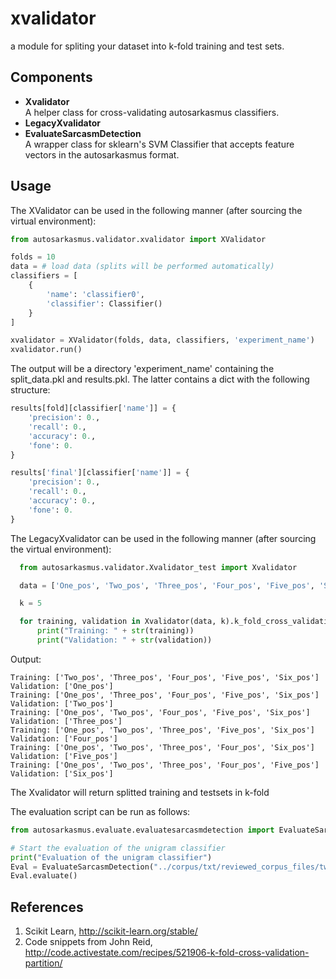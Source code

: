 xvalidator
==========
a module for spliting your dataset into k-fold training and test sets.

Components
----------
* **Xvalidator**  
    A helper class for cross-validating autosarkasmus classifiers.
* **LegacyXvalidator**  
* **EvaluateSarcasmDetection**  
    A wrapper class for sklearn's SVM Classifier that accepts feature vectors in the autosarkasmus format.

Usage
-----

The XValidator can be used in the following manner (after sourcing the virtual environment):
```python
from autosarkasmus.validator.xvalidator import XValidator

folds = 10
data = # load data (splits will be performed automatically)
classifiers = [
    {
        'name': 'classifier0',
        'classifier': Classifier()
    }
]

xvalidator = XValidator(folds, data, classifiers, 'experiment_name')
xvalidator.run()
```

The output will be a directory 'experiment_name' containing the split_data.pkl and results.pkl. The latter contains a dict with the following structure:

```python
results[fold][classifier['name']] = {
    'precision': 0.,
    'recall': 0.,
    'accuracy': 0.,
    'fone': 0.
}

results['final'][classifier['name']] = {
    'precision': 0.,
    'recall': 0.,
    'accuracy': 0.,
    'fone': 0.
}
```

The LegacyXvalidator can be used in the following manner (after sourcing the virtual environment):

```python
  from autosarkasmus.validator.Xvalidator_test import Xvalidator

  data = ['One_pos', 'Two_pos', 'Three_pos', 'Four_pos', 'Five_pos', 'Six_pos']

  k = 5

  for training, validation in Xvalidator(data, k).k_fold_cross_validation():
      print("Training: " + str(training))
      print("Validation: " + str(validation))
```

Output:

```
Training: ['Two_pos', 'Three_pos', 'Four_pos', 'Five_pos', 'Six_pos']
Validation: ['One_pos']
Training: ['One_pos', 'Three_pos', 'Four_pos', 'Five_pos', 'Six_pos']
Validation: ['Two_pos']
Training: ['One_pos', 'Two_pos', 'Four_pos', 'Five_pos', 'Six_pos']
Validation: ['Three_pos']
Training: ['One_pos', 'Two_pos', 'Three_pos', 'Five_pos', 'Six_pos']
Validation: ['Four_pos']
Training: ['One_pos', 'Two_pos', 'Three_pos', 'Four_pos', 'Six_pos']
Validation: ['Five_pos']
Training: ['One_pos', 'Two_pos', 'Three_pos', 'Four_pos', 'Five_pos']
Validation: ['Six_pos']
```

The Xvalidator will return splitted training and testsets in k-fold


The evaluation script can be run as follows:
```python
from autosarkasmus.evaluate.evaluatesarcasmdetection import EvaluateSarcasmDetection

# Start the evaluation of the unigram classifier
print("Evaluation of the unigram classifier")
Eval = EvaluateSarcasmDetection("../corpus/txt/reviewed_corpus_files/tweets_pos_3099random.txt", "../corpus/txt/reviewed_corpus_files/tweets_neg_3099random.txt", 10, "output_eval_unigram_neg.txt", "unigram_featured")
Eval.evaluate()
```


References
----------
1. Scikit Learn, http://scikit-learn.org/stable/
2. Code snippets from John Reid, http://code.activestate.com/recipes/521906-k-fold-cross-validation-partition/
